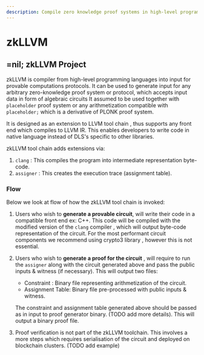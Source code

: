 ```yaml
---
description: Compile zero knowledge proof systems in high-level programming languages
---
```


# zkLLVM

## =nil; zkLLVM Project

zkLLVM is compiler from high-level programming languages into input for provable computations protocols. It can be used to generate input for any arbitrary zero-knowledge proof system or protocol, which accepts input data in form of algebraic circuits It assumed to be used together with `placeholder` proof system or any arithmetization compatible with `placeholder;` which is a derivative of PLONK proof system.

It is designed as an extension to LLVM tool chain , thus supports any front end which compiles to LLVM IR. This enables developers to write code in native language instead of DLS's specific to other libraries.

zkLLVM tool chain adds extensions via:&#x20;

1. `clang` : This compiles the program into intermediate representation byte-code.
2. `assigner` : This creates the execution trace (assignment table).

### Flow

Below we look at flow of how the zkLLVM tool chain is invoked:

1. Users who wish to **generate a provable circuit**, will write their code in a compatible front end ex: C++. This code will be compiled with the modified version of the `clang` compiler , which will output byte-code representation of the circuit.  For the most performant circuit components  we recommend using crypto3 library , however this is not essential.
2.  Users who wish to **generate a proof for the circuit** , will require to run the `assigner` along with the circuit generated above and pass the public inputs & witness (if necessary). This will output two files:

    * Constraint : Binary file representing arithmetization of the circuit.
    * Assignment Table: Binary file pre-processed with public inputs & witness.

    The constraint and assignment table generated above should be passed as in input to proof generator binary. (TODO add more details). This will output a binary proof file.
3. Proof verification is not part of the zkLLVM toolchain. This involves a more steps which requires serialisation of the circuit and deployed on blockchain clusters. (TODO add example)
